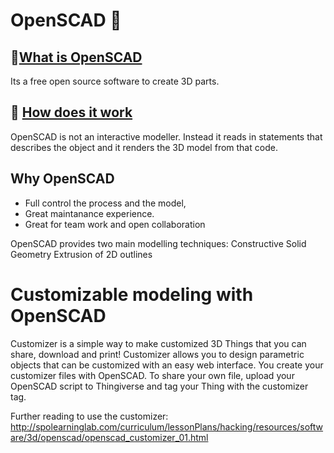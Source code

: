 # OpenSCAD 🚀

## 🐲[What is OpenSCAD](http://spolearninglab.com/curriculum/lessonPlans/hacking/resources/software/3d/openscad_intro.html)
Its a free open source software to create 3D parts.
## 🔨 [How does it work](http://spolearninglab.com/curriculum/lessonPlans/hacking/resources/software/3d/openscad_intro.html)
OpenSCAD is not an interactive modeller. Instead it reads in statements that describes the object and it renders the 3D model from that code.
## Why OpenSCAD
- Full control the process and the model,
- Great maintanance experience.
- Great for team work and open collaboration

OpenSCAD provides two main modelling techniques:
Constructive Solid Geometry
Extrusion of 2D outlines


# Customizable modeling with OpenSCAD

Customizer is a simple way to make customized 3D Things that you can share, download and print! Customizer allows you to design parametric objects that can be customized with an easy web interface. You create your customizer files with OpenSCAD. To share your own file, upload your OpenSCAD script to Thingiverse and tag your Thing with the customizer tag.




Further reading to use the customizer:
http://spolearninglab.com/curriculum/lessonPlans/hacking/resources/software/3d/openscad/openscad_customizer_01.html
